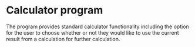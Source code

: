 # Calculator program

The program provides standard calculator functionality including the option for the user to choose whether or not they would like to 
use the current result from a calculation for further calculation. 
